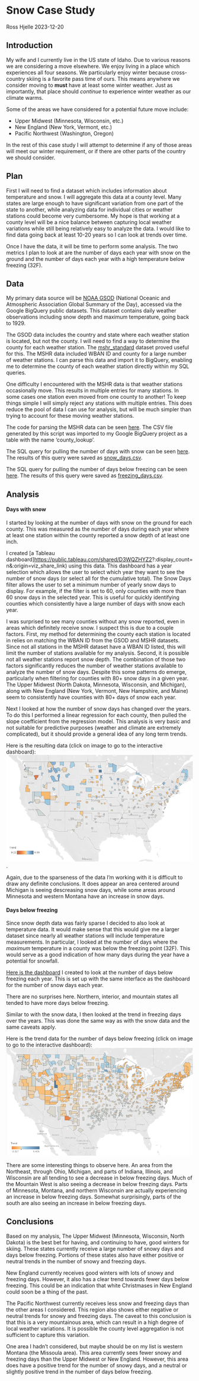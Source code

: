 Snow Case Study
================
Ross Hjelle
2023-12-20

## Introduction

My wife and I currently live in the US state of Idaho. Due to various
reasons we are considering a move elsewhere. We enjoy living in a place
which experiences all four seasons. We particularly enjoy winter because
cross-country skiing is a favorite pass time of ours. This means
anywhere we consider moving to **must** have at least some winter
weather. Just as importantly, that place should *continue* to experience
winter weather as our climate warms.

Some of the areas we have considered for a potential future move
include:  
- Upper Midwest (Minnesota, Wisconsin, etc.)  
- New England (New York, Vermont, etc.)  
- Pacific Northwest (Washington, Oregon)

In the rest of this case study I will attempt to determine if any of
those areas will meet our winter requirement, or if there are other
parts of the country we should consider.

## Plan

First I will need to find a dataset which includes information about
temperature and snow. I will aggregate this data at a county level. Many
states are large enough to have significant variation from one part of
the state to another, while analyzing data for individual cities or
weather stations could become very cumbersome. My hope is that working
at a county level will be a nice balance between capturing local weather
variations while still being relatively easy to analyze the data. I
would like to find data going back at least 10-20 years so I can look at
trends over time.

Once I have the data, it will be time to perform some analysis. The two
metrics I plan to look at are the number of days each year with snow on
the ground and the number of days each year with a high temperature
below freezing (32F).

## Data

My primary data source will be [NOAA
GSOD](https://console.cloud.google.com/marketplace/details/noaa-public/gsod)
(National Oceanic and Atmospheric Association Global Summary of the
Day), accessed via the Google BigQuery public datasets. This dataset
contains daily weather observations including snow depth and maximum
temperature, going back to 1929.

The GSOD data includes the country and state where each weather station
is located, but not the county. I will need to find a way to determine
the county for each weather station. The
[mshr_standard](https://www.ncei.noaa.gov/access/homr/reports/mshr)
dataset proved useful for this. The MSHR data included WBAN ID and
county for a large number of weather stations. I can parse this data and
import it to BigQuery, enabling me to determine the county of each
weather station directly within my SQL queries.

One difficulty I encountered with the MSHR data is that weather stations
occasionally move. This results in multiple entries for many stations.
In some cases one station even moved from one county to another! To keep
things simple I will simply reject any stations with multiple entries.
This does reduce the pool of data I can use for analysis, but will be
much simpler than trying to account for these moving weather stations.

The code for parsing the MSHR data can be seen
[here](./parse_station_list.R). The CSV file generated by this script
was imported to my Google BigQuery project as a table with the name
‘county_lookup’.

The SQL query for pulling the number of days with snow can be seen
[here](./snow_days.sql). The results of this query were saved as
[snow_days.csv](./snow_days.csv).

The SQL query for pulling the number of days below freezing can be seen
[here](./freezing_days.sql). The results of this query were saved as
[freezing_days.csv](./freezing_days.csv).

## Analysis

#### Days with snow

I started by looking at the number of days with snow on the ground for
each county. This was measured as the number of days during each year
where at least one station within the county reported a snow depth of at
least one inch.

I created \[a Tableau
dashboard\]<https://public.tableau.com/shared/D3WQZHYZ2>?:display_count=n&:origin=viz_share_link)
using this data. This dashboard has a year selection which allows the
user to select which year they want to see the number of snow days (or
select all for the cumulative total). The Snow Days filter allows the
user to set a minimum number of yearly snow days to display. For
example, if the filter is set to 60, only counties with more than 60
snow days in the selected year. This is useful for quickly identifying
counties which consistently have a large number of days with snow each
year.

I was surprised to see many counties without any snow reported, even in
areas which definitely receive snow. I suspect this is due to a couple
factors. First, my method for determining the county each station is
located in relies on matching the WBAN ID from the GSOD and MSHR
datasets. Since not all stations in the MSHR dataset have a WBAN ID
listed, this will limit the number of stations available for my
analysis. Second, it is possible not all weather stations report snow
depth. The combination of those two factors significantly reduces the
number of weather stations available to analyze the number of snow days.
Despite this some patterns do emerge, particularly when filtering for
counties with 80+ snow days in a given year. The Upper Midwest (North
Dakota, Minnesota, Wisconsin, and Michigan), along with New England (New
York, Vermont, New Hampshire, and Maine) seem to consistently have
counties with 80+ days of snow each year.

Next I looked at how the number of snow days has changed over the years.
To do this I performed a linear regression for each county, then pulled
the slope coefficient from the regression model. This analysis is very
basic and not suitable for predictive purposes (weather and climate are
extremely complicated), but it should provide a general idea of any long
term trends.

Here is the resulting data (click on image to go to the interactive
dashboard):
[![](./snow_days_trend.PNG)](https://public.tableau.com/app/profile/ross.hjelle/viz/snow_day_trends/Dashboard1).

Again, due to the sparseness of the data I’m working with it is
difficult to draw any definite conclusions. It does appear an area
centered around Michigan is seeing descreasing snow days, while some
areas around Minnesota and western Montana have an increase in snow
days.

#### Days below freezing

Since snow depth data was fairly sparse I decided to also look at
temperature data. It would make sense that this would give me a larger
dataset since nearly all weather stations will include temperature
measurements. In particular, I looked at the number of days where the
*maximum* temperature in a county was below the freezing point (32F).
This would serve as a good indication of how many days during the year
have a potential for snowfall.

[Here is the
dashboard](https://public.tableau.com/shared/T8X772NP2?:display_count=n&:origin=viz_share_link)
I created to look at the number of days below freezing each year. This
is set up with the same interface as the dashboard for the number of
snow days each year.

There are no surprises here. Northern, interior, and mountain states all
tended to have more days below freezing.

Similar to with the snow data, I then looked at the trend in freezing
days over the years. This was done the same way as with the snow data
and the same caveats apply.

Here is the trend data for the number of days below freezing (click on
image to go to the interactive dashboard):
[![](./freezing_days_trend.PNG)](https://public.tableau.com/app/profile/ross.hjelle/viz/freezing_day_trend/Dashboard1)

There are some interesting things to observe here. An area from the
Northeast, through Ohio, Michigan, and parts of Indiana, Illinois, and
Wisconsin are all tending to see a decrease in below freezing days. Much
of the Mountain West is also seeing a decrease in below freezing days.
Parts of Minnesota, Montana, and northern Wisconsin are actually
experiencing an increase in below freezing days. Somewhat surprisingly,
parts of the south are also seeing an increase in below freezing days.

## Conclusions

Based on my analysis, The Upper Midwest (Minnesota, Wisconsin, North
Dakota) is the best bet for having, and continuing to have, good winters
for skiing. These states currently receive a large number of snowy days
and days below freezing. Portions of these states also have either
positive or neutral trends in the number of snowy and freezing days.

New England currently receives good winters with lots of snowy and
freezing days. However, it also has a clear trend towards fewer days
below freezing. This could be an indication that white Christmases in
New England could soon be a thing of the past.

The Pacific Northwest currently receives less snow and freezing days
than the other areas I considered. This region also shows either
negative or neutral trends for snowy and freezing days. The caveat to
this conclusion is that this is a very mountainous area, which can
result in a high degree of local weather variations. It is possible the
county level aggregation is not sufficient to capture this variation.

One area I hadn’t considered, but maybe should be on my list is western
Montana (the Missoula area). This area currently sees fewer snowy and
freezing days than the Upper Midwest or New England. However, this area
does have a positive trend for the number of snowy days, and a neutral
or slightly positive trend in the number of days below freezing.
